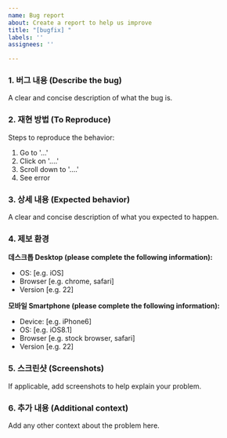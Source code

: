 ```yaml
---
name: Bug report
about: Create a report to help us improve
title: "[bugfix] "
labels: ''
assignees: ''

---
```


### 1. 버그 내용 (Describe the bug)
A clear and concise description of what the bug is.

### 2. 재현 방법 (To Reproduce)
Steps to reproduce the behavior:
1. Go to '...'
2. Click on '....'
3. Scroll down to '....'
4. See error

### 3. 상세 내용 (Expected behavior)
A clear and concise description of what you expected to happen.

### 4. 제보 환경
**데스크톱 Desktop (please complete the following information):**
 - OS: [e.g. iOS]
 - Browser [e.g. chrome, safari]
 - Version [e.g. 22]

**모바일 Smartphone (please complete the following information):**
 - Device: [e.g. iPhone6]
 - OS: [e.g. iOS8.1]
 - Browser [e.g. stock browser, safari]
 - Version [e.g. 22]

### 5. 스크린샷 (Screenshots)
If applicable, add screenshots to help explain your problem.

### 6. 추가 내용 (Additional context)
Add any other context about the problem here.
